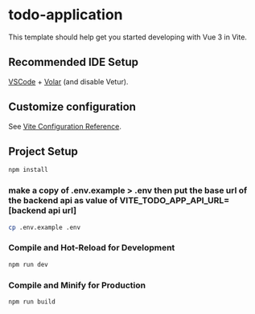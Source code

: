 # todo-application

This template should help get you started developing with Vue 3 in Vite.

## Recommended IDE Setup

[VSCode](https://code.visualstudio.com/) + [Volar](https://marketplace.visualstudio.com/items?itemName=Vue.volar) (and disable Vetur).

## Customize configuration

See [Vite Configuration Reference](https://vite.dev/config/).

## Project Setup

```sh
npm install
```

### make a copy of .env.example > .env then put the base url of the backend api as value of VITE_TODO_APP_API_URL=[backend api url]
```sh
cp .env.example .env
```


### Compile and Hot-Reload for Development

```sh
npm run dev
```

### Compile and Minify for Production

```sh
npm run build
```
